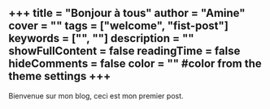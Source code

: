 +++
title = "Bonjour à tous"
author = "Amine"
cover = ""
tags = ["welcome", "fist-post"]
keywords = ["", ""]
description = ""
showFullContent = false
readingTime = false
hideComments = false
color = "" #color from the theme settings
+++
---
Bienvenue sur mon blog, ceci est mon premier post.